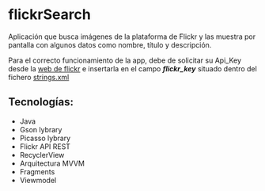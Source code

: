 # flickrSearch

   
Aplicación que busca imágenes de la plataforma de Flickr y las muestra por pantalla con algunos datos como nombre, título y descripción.

Para el correcto funcionamiento de la app, debe de solicitar su Api_Key desde la [web de flickr](https://www.flickr.com/services/apps/create/)
e insertarla en el campo ***flickr_key*** situado dentro del fichero [strings.xml](https://github.com/franpnx/AndroidProjects/blob/master/flickrSearch/app/src/main/res/values/strings.xml)

## Tecnologías:
* Java
* Gson lybrary
* Picasso lybrary
* Flickr API REST
* RecyclerView
* Arquitectura MVVM
* Fragments
* Viewmodel
